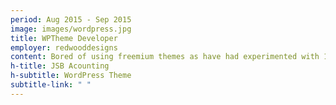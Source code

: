 ```yaml
---
period: Aug 2015 - Sep 2015
image: images/wordpress.jpg
title: WPTheme Developer
employer: redwooddesigns
content: Bored of using freemium themes as have had experimented with 100's of them and encountered most of them over time. I learnt how to create one. The joy of creating a custom theme and the flexiblity to write your own plugins is very nice.
h-title: JSB Acounting
h-subtitle: WordPress Theme
subtitle-link: " "
---
```

